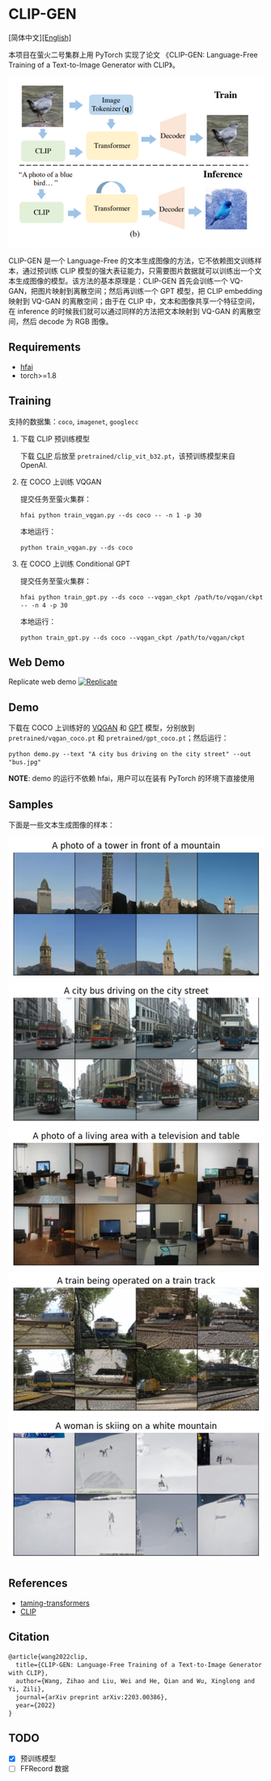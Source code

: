 
# CLIP-GEN

[简体中文][[English]](README_en.md)

本项目在萤火二号集群上用 PyTorch 实现了论文 《CLIP-GEN: Language-Free Training of a Text-to-Image Generator with CLIP》。

![clip-gen](assets/clip-gen.png)

CLIP-GEN 是一个 Language-Free 的文本生成图像的方法，它不依赖图文训练样本，通过预训练 CLIP 模型的强大表征能力，只需要图片数据就可以训练出一个文本生成图像的模型。该方法的基本原理是：CLIP-GEN 首先会训练一个 VQ-GAN，把图片映射到离散空间；然后再训练一个 GPT 模型，把 CLIP embedding 映射到 VQ-GAN 的离散空间；由于在 CLIP 中，文本和图像共享一个特征空间，在 inference 的时候我们就可以通过同样的方法把文本映射到 VQ-GAN 的离散空间，然后 decode 为 RGB 图像。


## Requirements

- [hfai](https://doc.hfai.high-flyer.cn/index.html)
- torch>=1.8

## Training

支持的数据集：`coco`, `imagenet`, `googlecc`

1. 下载 CLIP 预训练模型

    下载 [CLIP](https://github.com/HFAiLab/clip-gen/releases/download/v0.1.0/clip_vit_b32.pt) 后放至 `pretrained/clip_vit_b32.pt`，该预训练模型来自 OpenAI.

2. 在 COCO 上训练 VQGAN

    提交任务至萤火集群：
    ```shell
    hfai python train_vqgan.py --ds coco -- -n 1 -p 30
    ```

    本地运行：
    ```shell
    python train_vqgan.py --ds coco
    ```

3. 在 COCO 上训练 Conditional GPT

    提交任务至萤火集群：
    ```shell
    hfai python train_gpt.py --ds coco --vqgan_ckpt /path/to/vqgan/ckpt -- -n 4 -p 30
    ```

    本地运行：
    ```shell
    python train_gpt.py --ds coco --vqgan_ckpt /path/to/vqgan/ckpt
    ```

## Web Demo

Replicate web demo [![Replicate](https://replicate.com/hfailab/clip-gen/badge)](https://replicate.com/hfailab/clip-gen)


## Demo

下载在 COCO 上训练好的 [VQGAN](https://github.com/HFAiLab/clip-gen/releases/download/v0.1.0/vqgan_coco.pt) 和 [GPT](https://github.com/HFAiLab/clip-gen/releases/download/v0.1.0/gpt_coco.pt) 模型，分别放到 `pretrained/vqgan_coco.pt` 和 `pretrained/gpt_coco.pt`；然后运行：

```shell
python demo.py --text "A city bus driving on the city street" --out "bus.jpg"
```

**NOTE**: demo 的运行不依赖 hfai，用户可以在装有 PyTorch 的环境下直接使用

## Samples

下面是一些文本生成图像的样本：

![tower](assets/tower.jpg)
![bus](assets/bus.jpg)
![living](assets/living.jpg)
![train](assets/train.jpg)
![skiing](assets/skiing.jpg)

## References

- [taming-transformers](https://github.com/CompVis/taming-transformers)
- [CLIP](https://github.com/openai/CLIP)

## Citation

```
@article{wang2022clip,
  title={CLIP-GEN: Language-Free Training of a Text-to-Image Generator with CLIP},
  author={Wang, Zihao and Liu, Wei and He, Qian and Wu, Xinglong and Yi, Zili},
  journal={arXiv preprint arXiv:2203.00386},
  year={2022}
}
```

## TODO

- [x] 预训练模型
- [ ] FFRecord 数据
